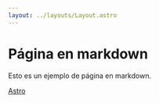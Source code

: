 ```yaml
---
layout: ../layouts/Layout.astro
---
```


# Página en markdown

Esto es un ejemplo de página en markdown.

[Astro](https://astro.build)
